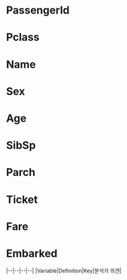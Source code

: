 # PassengerId
# Pclass
# Name
# Sex
# Age
# SibSp
# Parch
# Ticket
# Fare
# Embarked
|--|--|--|--|
|Variable|Definition|Key|분석가 의견|
